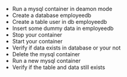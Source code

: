 - Run a mysql container in deamon mode
- Create a database employeedb
- Create a table user in db employeedb
- Insert some dummy data in employeedb
- Stop your container
- Start your container
- Verify if data exists in database or your not
- Delete the mysql container
- Run a new mysql container
- Verify if the table and data still exists
